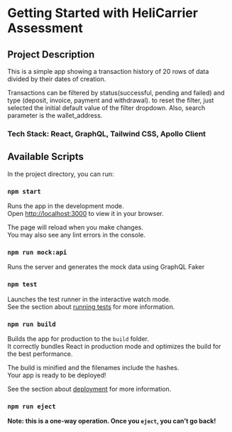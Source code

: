 # Getting Started with HeliCarrier Assessment


## Project Description
This is a simple app showing a transaction history of 20 rows of data divided by their dates of creation.

Transactions can be filtered by status(successful, pending and failed) and type (deposit, invoice, payment and withdrawal). to reset the filter, just selected the initial default value of the filter dropdown. Also, search parameter is the wallet_address.

### Tech Stack: React, GraphQL, Tailwind CSS, Apollo Client



## Available Scripts

In the project directory, you can run:

### `npm start`

Runs the app in the development mode.\
Open [http://localhost:3000](http://localhost:3000) to view it in your browser.

The page will reload when you make changes.\
You may also see any lint errors in the console.

### `npm run mock:api`

Runs the server and generates the mock data using GraphQL Faker

### `npm test`

Launches the test runner in the interactive watch mode.\
See the section about [running tests](https://facebook.github.io/create-react-app/docs/running-tests) for more information.

### `npm run build`

Builds the app for production to the `build` folder.\
It correctly bundles React in production mode and optimizes the build for the best performance.

The build is minified and the filenames include the hashes.\
Your app is ready to be deployed!

See the section about [deployment](https://facebook.github.io/create-react-app/docs/deployment) for more information.

### `npm run eject`

**Note: this is a one-way operation. Once you `eject`, you can't go back!**



